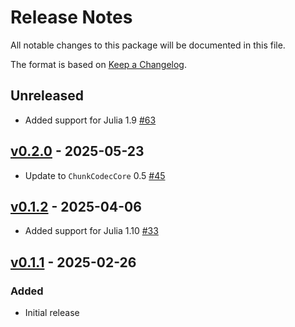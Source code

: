 # Release Notes

All notable changes to this package will be documented in this file.

The format is based on [Keep a Changelog](https://keepachangelog.com/en/1.0.0/).

## Unreleased

- Added support for Julia 1.9 [#63](https://github.com/JuliaIO/ChunkCodecs.jl/pull/63)

## [v0.2.0](https://github.com/JuliaIO/ChunkCodecs.jl/tree/LibBlosc-v0.2.0) - 2025-05-23

- Update to `ChunkCodecCore` 0.5 [#45](https://github.com/JuliaIO/ChunkCodecs.jl/pull/45)

## [v0.1.2](https://github.com/JuliaIO/ChunkCodecs.jl/tree/LibBlosc-v0.1.2) - 2025-04-06

- Added support for Julia 1.10 [#33](https://github.com/JuliaIO/ChunkCodecs.jl/pull/33)

## [v0.1.1](https://github.com/JuliaIO/ChunkCodecs.jl/tree/LibBlosc-v0.1.1) - 2025-02-26

### Added

- Initial release
